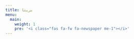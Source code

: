 ```yaml
---
title: بريتا
menu:
  main:
    weight: 1
    pre: '<i class="fas fa-fw fa-newspaper me-1"></i>'
---
```

